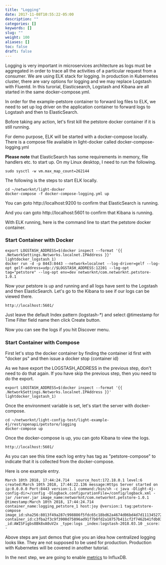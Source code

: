```yaml
---
title: "Logging"
date: 2017-11-08T10:55:22-05:00
description: ""
categories: []
keywords: []
slug: ""
weight: 100
aliases: []
toc: false
draft: false
---
```


Logging is very important in microservices architecture as logs must be aggregated in
order to trace all the activities of a particular request from a consumer. We are using
ELK stack for logging. In production in Kubernetes cluster, there are vary options for
logging and we may replace Logstash with Fluentd. In this turorial, Elasticsearch, 
Logstash and Kibana are all started in the same docker-compose.yml.

In order for the example-petstore container to forward log files to ELK, we need to
set up log driver on the application container to forward logs to Logstash and then
to ElasticSearch. 
 
Bofore taking any action, let's first kill the petstore docker container if it is still
running. 
 
For demo purpose, ELK will be started with a docker-compose locally. There is a compose
file available in light-docker called docker-compose-logging.yml

**Please note** that ElasticSearch has some requirements in memory, file handlers etc.
to start up. On my Linux desktop, I need to run the following. 

```
sudo sysctl -w vm.max_map_count=262144
``` 
 
The following is the steps to start ELK locally. 

```
cd ~/networknt/light-docker
docker-compose -f docker-compose-logging.yml up
```

You can goto http://localhost:9200 to confirm that ElasticSearch is running.

And you can goto http://localhost:5601 to confirm that Kibana is running.

With ELK running, here is the command line to start the petstore docker container. 

### Start Container with Docker
 
```
export LOGSTASH_ADDRESS=$(docker inspect --format '{{ .NetworkSettings.Networks.localnet.IPAddress }}' lightdocker_logstash_1)
docker run -d -p 8443:8443 --network=localnet --log-driver=gelf --log-opt gelf-address=udp://$LOGSTASH_ADDRESS:12201 --log-opt tag="petstore" --log-opt env=dev networknt/com.networknt.petstore-1.0.1
```

Now your petstore is up and running and all logs have sent to the Logstash and 
then ElasticSearch. Let's go to the Kibana to see if our logs can be viewed there.

```
http://localhost:5601/
```

Just leave the default Index pattern (logstash-*) and select @timestamp for Time Filter
field name then click Create button. 
 
Now you can see the logs if you hit Discover menu. 


### Start Container with Compose

First let's stop the docker container by finding the container id first with "docker ps"
and then issue a docker stop {container id}

As we have export the LOGSTASH_ADDRESS in the previous step, don't need to do that again.
If you have skip the previous step, then you need to do the export. 

```
export LOGSTASH_ADDRESS=$(docker inspect --format '{{ .NetworkSettings.Networks.localnet.IPAddress }}' lightdocker_logstash_1)
```

Once the environment variable is set, let's start the server with docker-compose.

```
cd ~/networknt/light-config-test/light-example-4j/rest/openapi/petstore/logging
docker-compose up
```

Once the docker-compose is up, you can goto Kibana to view the logs. 

```
http://localhost:5601/
```

As you can see this time each log entry has tag as "petstore-compose" to indicate that it
is collected from the docker-compose. 

Here is one example entry. 

```
March 10th 2018, 17:44:24.714	source_host:172.18.0.1 level:6 created:March 10th 2018, 17:44:22.136 message:Https Server started on ip:0.0.0.0 Port:8443 version:1.1 command:/bin/sh -c java -Dlight-4j-config-dir=/config -Dlogback.configurationFile=/config/logback.xml -jar /server.jar image_name:networknt/com.networknt.petstore-1.0.1 @timestamp:March 10th 2018, 17:44:24.714 container_name:logging_petstore_1 host:joy @version:1 tag:petstore-compose image_id:sha256:8013f49a287c998886f5fdc65c18bd62a4674d06bd4d7d111345272f716b5fe1 container_id:c3fba2f3c9f3900d75896ad91f7b0fd2a18757b411cf2f7462b41fdb031ed165 _id:AWISFigbs8Bk8xA0uV2x _type:logs _index:logstash-2018.03.10 _score: -
```

Above steps are just demos that give you an idea how centralized logging looks like. They
are not supposed to be used for production. Production with Kubernetes will be covered in
another tutorial. 

In the next step, we are going to enable [metrics][] to InfluxDB. 

[metrics]: /tutorial/rest/openapi/petstore/metrics/
